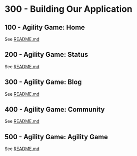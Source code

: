 # 300 - Building Our Application

## 100 - Agility Game: Home

See [README.md](./100/README.md)

## 200 - Agility Game: Status

See [README.md](./200/README.md)

## 300 - Agility Game: Blog

See [README.md](./300/README.md)

## 400 - Agility Game: Community

See [README.md](./400/README.md)

## 500 - Agility Game: Agility Game

See [README.md](./500/README.md)
